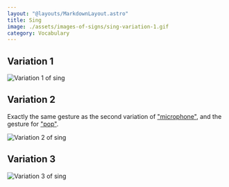 ```yaml
---
layout: "@layouts/MarkdownLayout.astro"
title: Sing
image: ./assets/images-of-signs/sing-variation-1.gif
category: Vocabulary
---
```


## Variation 1

![Variation 1 of sing](@signs/sing-variation-1.gif)

## Variation 2

Exactly the same gesture as the
second variation of ["microphone"](./microphone#variation-2),
and the gesture for ["pop"](./pop).

![Variation 2 of sing](@signs/sing-variation-2.gif)

## Variation 3

![Variation 3 of sing](@signs/sing-variation-3.gif)

